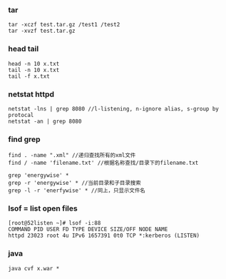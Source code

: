 ###	tar

	tar -xczf test.tar.gz /test1 /test2 
	tar -xvzf test.tar.gz

### head tail

	head -n 10 x.txt
	tail -n 10 x.txt
	tail -f x.txt

### netstat httpd

	netstat	-lns | grep 8080 //l-listening, n-ignore alias, s-group by protocal
	netstat -an | grep 8080 

### find grep

	find . -name ".xml" //递归查找所有的xml文件
	find / -name 'filename.txt' //根据名称查找/目录下的filename.txt

	grep 'energywise' *
	grep -r 'energywise' * //当前目录和子目录搜索
	grep -l -r 'enerfywise' * //同上，只显示文件名

### lsof = list open files
	
	[root@52listen ~]# lsof -i:88
	COMMAND PID USER FD TYPE DEVICE SIZE/OFF NODE NAME
	httpd 23023 root 4u IPv6 1657391 0t0 TCP *:kerberos (LISTEN)

### java 
	java cvf x.war *

